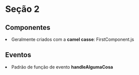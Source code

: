 <h1>Seção 2</h1>
<h2> Componentes</h2>
<li>Geralmente criados com a <b>camel casse</b>: FirstComponent.js</li>

<h2> Eventos </h2>
<li>Padrão de função de evento <b>handleAlgumaCosa</b></li>